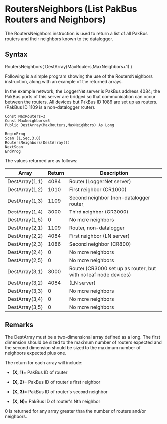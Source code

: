 # RoutersNeighbors (List PakBus Routers and Neighbors)

The RoutersNeighbors instruction is used to return a list of all PakBus routers and their neighbors known to the datalogger.

## Syntax

RoutersNeighbors( DestArray(MaxRouters,MaxNeighbors+1) )

Following is a simple program showing the use of the RoutersNeighbors instruction, along with an example of the returned arrays.

In the example network, the LoggerNet server is PakBus address 4084; the PakBus ports of this server are bridged so that communication can occur between the routers. All devices but PakBus ID 1086 are set up as routers. (PakBus ID 1109 is a non-datalogger router).

```
Const MaxRouters=3
Const MaxNeighbors=5
Public DestArray(MaxRouters,MaxNeighbors) As Long

BeginProg
Scan (1,Sec,3,0)
RoutersNeighbors(DestArray())
NextScan
EndProg
```

The values returned are as follows:

| Array          | Return | Description                                                     |
| -------------- | ------ | --------------------------------------------------------------- |
| DestArray(1,1) | 4084   | Router (LoggerNet server)                                       |
| DestArray(1,2) | 1010   | First neighbor (CR1000)                                         |
| DestArray(1,3) | 1109   | Second neighbor (non-datalogger router)                         |
| DestArray(1,4) | 3000   | Third neighbor (CR3000)                                         |
| DestArray(1,5) | 0      | No more neighbors                                               |
| DestArray(2,1) | 1109   | Router, non-datalogger                                          |
| DestArray(2,2) | 4084   | First neighbor (LN server)                                      |
| DestArray(2,3) | 1086   | Second neighbor (CR800)                                         |
| DestArray(2,4) | 0      | No more neighbors                                               |
| DestArray(2,5) | 0      | No more neighbors                                               |
| DestArray(3,1) | 3000   | Router (CR3000 set up as router, but with no leaf node devices) |
| DestArray(3,2) | 4084   | (LN server)                                                     |
| DestArray(3,3) | 0      | No more neighbors                                               |
| DestArray(3,4) | 0      | No more neighbors                                               |
| DestArray(3,5) | 0      | No more neighbors                                               |

## Remarks

The DestArray must be a two-dimensional array defined as a long. The first dimension should be sized to the maximum number of routers expected and the second dimension should be sized to the maximum number of neighbors expected plus one.

The return for each array will include:

- **(X, 1)**= PakBus ID of router

- **(X, 2)**= PakBus ID of router's first neighbor

- **(X, 3)**= PakBus ID of router's second neighbor

- **(X, N)**= PakBus ID of router's Nth neighbor

0 is returned for any array greater than the number of routers and/or neighbors.
